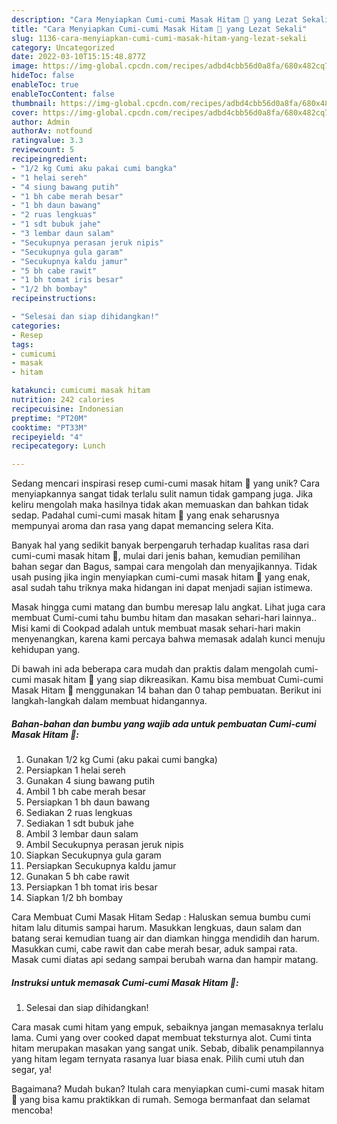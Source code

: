 ```yaml
---
description: "Cara Menyiapkan Cumi-cumi Masak Hitam 🖤 yang Lezat Sekali"
title: "Cara Menyiapkan Cumi-cumi Masak Hitam 🖤 yang Lezat Sekali"
slug: 1136-cara-menyiapkan-cumi-cumi-masak-hitam-yang-lezat-sekali
category: Uncategorized
date: 2022-03-10T15:15:48.877Z
image: https://img-global.cpcdn.com/recipes/adbd4cbb56d0a8fa/680x482cq70/cumi-cumi-masak-hitam-foto-resep-utama.jpg
hideToc: false
enableToc: true
enableTocContent: false
thumbnail: https://img-global.cpcdn.com/recipes/adbd4cbb56d0a8fa/680x482cq70/cumi-cumi-masak-hitam-foto-resep-utama.jpg
cover: https://img-global.cpcdn.com/recipes/adbd4cbb56d0a8fa/680x482cq70/cumi-cumi-masak-hitam-foto-resep-utama.jpg
author: Admin
authorAv: notfound
ratingvalue: 3.3
reviewcount: 5
recipeingredient:
- "1/2 kg Cumi aku pakai cumi bangka"
- "1 helai sereh"
- "4 siung bawang putih"
- "1 bh cabe merah besar"
- "1 bh daun bawang"
- "2 ruas lengkuas"
- "1 sdt bubuk jahe"
- "3 lembar daun salam"
- "Secukupnya perasan jeruk nipis"
- "Secukupnya gula garam"
- "Secukupnya kaldu jamur"
- "5 bh cabe rawit"
- "1 bh tomat iris besar"
- "1/2 bh bombay"
recipeinstructions:

- "Selesai dan siap dihidangkan!"
categories:
- Resep
tags:
- cumicumi
- masak
- hitam

katakunci: cumicumi masak hitam 
nutrition: 242 calories
recipecuisine: Indonesian
preptime: "PT20M"
cooktime: "PT33M"
recipeyield: "4"
recipecategory: Lunch

---
```





Sedang mencari inspirasi resep cumi-cumi masak hitam 🖤 yang unik? Cara menyiapkannya sangat tidak terlalu sulit namun tidak gampang juga. Jika keliru mengolah maka hasilnya tidak akan memuaskan dan bahkan tidak sedap. Padahal cumi-cumi masak hitam 🖤 yang enak seharusnya mempunyai aroma dan rasa yang dapat memancing selera Kita.





Banyak hal yang sedikit banyak berpengaruh terhadap kualitas rasa dari cumi-cumi masak hitam 🖤, mulai dari jenis bahan, kemudian pemilihan bahan segar dan Bagus, sampai cara mengolah dan menyajikannya. Tidak usah pusing jika ingin menyiapkan cumi-cumi masak hitam 🖤 yang enak,      asal sudah tahu triknya maka hidangan ini dapat menjadi sajian istimewa.














Masak hingga cumi matang dan bumbu meresap lalu angkat. Lihat juga cara membuat Cumi-cumi tahu bumbu hitam dan masakan sehari-hari lainnya.. Misi kami di Cookpad adalah untuk membuat masak sehari-hari makin menyenangkan, karena kami percaya bahwa memasak adalah kunci menuju kehidupan yang.






Di bawah ini ada beberapa cara mudah dan praktis dalam mengolah cumi-cumi masak hitam 🖤 yang siap dikreasikan. Kamu bisa membuat Cumi-cumi Masak Hitam 🖤 menggunakan 14 bahan dan 0 tahap pembuatan. Berikut ini langkah-langkah dalam membuat hidangannya.

<!--inarticleads1-->

##### Bahan-bahan dan bumbu yang wajib ada untuk pembuatan Cumi-cumi Masak Hitam 🖤:

1. Gunakan 1/2 kg Cumi (aku pakai cumi bangka)
1. Persiapkan 1 helai sereh
1. Gunakan 4 siung bawang putih
1. Ambil 1 bh cabe merah besar
1. Persiapkan 1 bh daun bawang
1. Sediakan 2 ruas lengkuas
1. Sediakan 1 sdt bubuk jahe
1. Ambil 3 lembar daun salam
1. Ambil Secukupnya perasan jeruk nipis
1. Siapkan Secukupnya gula garam
1. Persiapkan Secukupnya kaldu jamur
1. Gunakan 5 bh cabe rawit
1. Persiapkan 1 bh tomat iris besar
1. Siapkan 1/2 bh bombay


Cara Membuat Cumi Masak Hitam Sedap : Haluskan semua bumbu cumi hitam lalu ditumis sampai harum. Masukkan lengkuas, daun salam dan batang serai kemudian tuang air dan diamkan hingga mendidih dan harum. Masukkan cumi, cabe rawit dan cabe merah besar, aduk sampai rata. Masak cumi diatas api sedang sampai berubah warna dan hampir matang. 

<!--inarticleads2-->

##### Instruksi untuk memasak Cumi-cumi Masak Hitam 🖤:


1. Selesai dan siap dihidangkan!

Cara masak cumi hitam yang empuk, sebaiknya jangan memasaknya terlalu lama. Cumi yang over cooked dapat membuat teksturnya alot. Cumi tinta hitam merupakan masakan yang sangat unik. Sebab, dibalik penampilannya yang hitam legam ternyata rasanya luar biasa enak. Pilih cumi utuh dan segar, ya! 

Bagaimana? Mudah bukan? Itulah cara menyiapkan cumi-cumi masak hitam 🖤 yang bisa kamu praktikkan di rumah. Semoga bermanfaat dan selamat mencoba!
